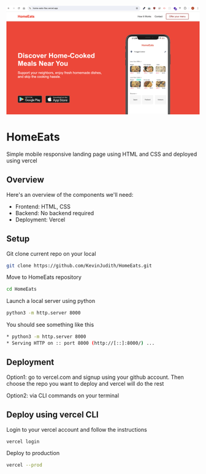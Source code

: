
![HomeEats](./images/image.png)

# HomeEats
Simple mobile responsive landing page using HTML and CSS and deployed using vercel

## Overview
Here's an overview of the components we'll need:

- Frontend: HTML, CSS
- Backend: No backend required
- Deployment: Vercel 

## Setup
Git clone current repo on your local
```bash
git clone https://github.com/KevinJudith/HomeEats.git
```
Move to HomeEats repository
```bash 
cd HomeEats
```

Launch a local server using python
```bash
python3 -m http.server 8000
```
You should see something like this
```bash
* python3 -m http.server 8000
* Serving HTTP on :: port 8000 (http://[::]:8000/) ...
```

## Deployment
Option1: go to vercel.com and signup using your github account. Then choose the repo you want to deploy and vercel will do the rest

Option2: via CLI commands on your terminal

## Deploy using vercel CLI

Login to your vercel account and follow the instructions
```bash
vercel login
```
Deploy to production
```bash
vercel --prod
```



